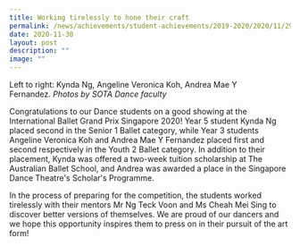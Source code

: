 ```yaml
---
title: Working tirelessly to hone their craft
permalink: /news/achievements/student-achievements/2019-2020/2020/11/29/working-tirelessly-to-hone-their-craft/
date: 2020-11-30
layout: post
description: ""
image: ""
---
```

Left to right: Kynda Ng, Angeline Veronica Koh, Andrea Mae Y Fernandez. _Photos by SOTA Dance faculty_  
  

Congratulations to our Dance students on a good showing at the International Ballet Grand Prix Singapore 2020! Year 5 student Kynda Ng placed second in the Senior 1 Ballet category, while Year 3 students Angeline Veronica Koh and Andrea Mae Y Fernandez placed first and second respectively in the Youth 2 Ballet category. In addition to their placement, Kynda was offered a two-week tuition scholarship at The Australian Ballet School, and Andrea was awarded a place in the Singapore Dance Theatre's Scholar's Programme.

  

In the process of preparing for the competition, the students worked tirelessly with their mentors Mr Ng Teck Voon and Ms Cheah Mei Sing to discover better versions of themselves. We are proud of our dancers and we hope this opportunity inspires them to press on in their pursuit of the art form!